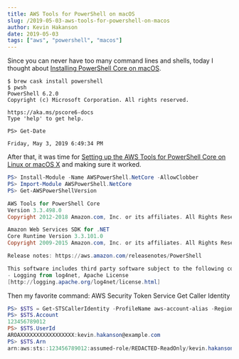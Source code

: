 ```yaml
---
title: AWS Tools for PowerShell on macOS
slug: /2019-05-03-aws-tools-for-powershell-on-macos
author: Kevin Hakanson
date: 2019-05-03
tags: ["aws", "powershell", "macos"]
---
```

Since you can never have too many command lines and shells, today I thought about [Installing PowerShell Core on macOS](https://docs.microsoft.com/en-us/powershell/scripting/install/installing-powershell-core-on-macos?view=powershell-6).

```console
$ brew cask install powershell
$ pwsh
PowerShell 6.2.0
Copyright (c) Microsoft Corporation. All rights reserved.

https://aka.ms/pscore6-docs
Type 'help' to get help.

PS> Get-Date

Friday, May 3, 2019 6:49:34 PM
```

After that, it was time for [Setting up the AWS Tools for PowerShell Core on Linux or macOS X](https://docs.aws.amazon.com/powershell/latest/userguide/pstools-getting-set-up-linux-mac.html) and making sure it worked.

```powershell
PS> Install-Module -Name AWSPowerShell.NetCore -AllowClobber
PS> Import-Module AWSPowerShell.NetCore
PS> Get-AWSPowerShellVersion

AWS Tools for PowerShell Core
Version 3.3.498.0
Copyright 2012-2018 Amazon.com, Inc. or its affiliates. All Rights Reserved.

Amazon Web Services SDK for .NET
Core Runtime Version 3.3.101.0
Copyright 2009-2015 Amazon.com, Inc. or its affiliates. All Rights Reserved.

Release notes: https://aws.amazon.com/releasenotes/PowerShell

This software includes third party software subject to the following copyrights:
- Logging from log4net, Apache License
[http://logging.apache.org/log4net/license.html]
```

Then my favorite command: AWS Security Token Service Get Caller Identity

```powershell
PS> $STS = Get-STSCallerIdentity -ProfileName aws-account-alias -Region us-west-2
PS> $STS.Account
123456789012
PS> $STS.UserId
AROAXXXXXXXXXXXXXXXXX:kevin.hakanson@example.com
PS> $STS.Arn
arn:aws:sts::123456789012:assumed-role/REDACTED-ReadOnly/kevin.hakanson@example.com
```